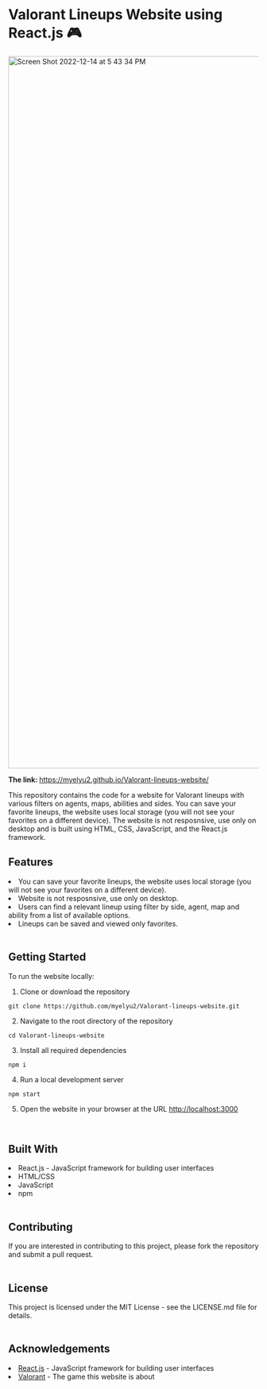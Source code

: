 # Valorant Lineups Website using React.js 🎮
<img width="1434" alt="Screen Shot 2022-12-14 at 5 43 34 PM" src="https://user-images.githubusercontent.com/89800281/207739099-e4655560-b7a7-44fc-baf9-1c6707986025.png">

<b>The link: </b> https://myelyu2.github.io/Valorant-lineups-website/ 

This repository contains the code for a website for Valorant lineups with various filters on agents, maps, abilities and sides.
You can save your favorite lineups, the website uses local storage (you will not see your favorites on a different device).
The website is not resposnsive, use only on desktop and is built using HTML, CSS, JavaScript, and the React.js framework.
<br/>

## Features
<li>You can save your favorite lineups, the website uses local storage (you will not see your favorites on a different device).</li>
<li>Website is not resposnsive, use only on desktop.</li>
<li>Users can find a relevant lineup using filter by side, agent, map and ability from a list of available options.</li>
<li>Lineups can be saved and viewed only favorites.</li>
<br/>

## Getting Started
To run the website locally:

1. Clone or download the repository
```
git clone https://github.com/myelyu2/Valorant-lineups-website.git
```

2. Navigate to the root directory of the repository
```
cd Valorant-lineups-website
```

3. Install all required dependencies
```
npm i
```

4. Run a local development server
```
npm start
```

5. Open the website in your browser at the URL [http://localhost:3000](http://localhost:3000)

<br/>

## Built With
<li>React.js - JavaScript framework for building user interfaces</li>
<li>HTML/CSS</li>
<li>JavaScript</li>
<li>npm</li>
<br/>


## Contributing
If you are interested in contributing to this project, please fork the repository and submit a pull request.
<br/>
<br/>

## License
This project is licensed under the MIT License - see the LICENSE.md file for details.
<br/>
<br/>

## Acknowledgements
<li><a href="https://reactjs.org/" target="_blank">React.js</a> - JavaScript framework for building user interfaces</li>
<li><a href="https://playvalorant.com/en-us/?gclid=Cj0KCQiAtvSdBhD0ARIsAPf8oNnVcr1rt9K33aZZDbirenEeniyE86cydj4TqbsaIyPH7o8Ss3pfQsEaAqjREALw_wcB&gclsrc=aw.ds" target="_blank">Valorant</a> - The game this website is about</li>
